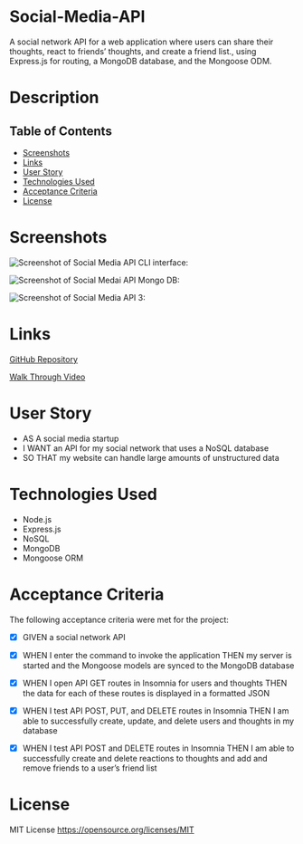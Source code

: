# Social-Media-API

A social network API for a web application where users can share their thoughts, react to friends’ thoughts, and create a friend list., using Express.js for routing, a MongoDB database, and the Mongoose ODM.

# Description


## Table of Contents

- [Screenshots](#screenshots)
- [Links](#links)
- [User Story](#user-story)
- [Technologies Used](#technologies-used)
- [Acceptance Criteria](#acceptance-criteria)
- [License](#license)

# Screenshots

![Screenshot  of Social Media API CLI interface:](./public/images/social-media-api-screenshot1.JPG)

![Screenshot  of Social Medai API Mongo DB:](./public/images/social-media-api-screenshot2.JPG)

![Screenshot  of Social Media API 3:](./public/images/social-media-api-screenshot3.JPG)


# Links

[GitHub Repository](https://github.com/mdschenck/Social-Medai-API)

[Walk Through Video](https://--------/)

# User Story

- AS A social media startup
- I WANT an API for my social network that uses a NoSQL database
- SO THAT my website can handle large amounts of unstructured data


# Technologies Used

- Node.js
- Express.js
- NoSQL
- MongoDB
- Mongoose ORM

# Acceptance Criteria

The following acceptance criteria were met for the project:

- [x] GIVEN a social network API
- [x] WHEN I enter the command to invoke the application
THEN my server is started and the Mongoose models are synced to the MongoDB database
- [x] WHEN I open API GET routes in Insomnia for users and thoughts
THEN the data for each of these routes is displayed in a formatted JSON
- [x] WHEN I test API POST, PUT, and DELETE routes in Insomnia
THEN I am able to successfully create, update, and delete users and thoughts in my database
- [x] WHEN I test API POST and DELETE routes in Insomnia
THEN I am able to successfully create and delete reactions to thoughts and add and remove friends to a user’s friend list


# License

MIT License https://opensource.org/licenses/MIT
